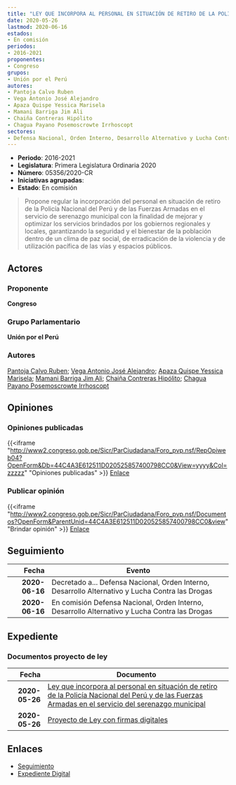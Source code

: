 ```yaml
---
title: "LEY QUE INCORPORA AL PERSONAL EN SITUACIÓN DE RETIRO DE LA POLICÍA NACIONAL DEL PERÚ Y DE LAS FUERZAS ARMADAS EN EL SERVICIO DEL SERENAZGO MUNICIPAL"
date: 2020-05-26
lastmod: 2020-06-16
estados:
- En comisión
periodos:
- 2016-2021
proponentes:
- Congreso
grupos:
- Unión por el Perú
autores:
- Pantoja Calvo Ruben
- Vega Antonio José Alejandro
- Apaza Quispe Yessica Marisela
- Mamani Barriga Jim Ali
- Chaiña Contreras Hipólito
- Chagua Payano Posemoscrowte Irrhoscopt
sectores:
- Defensa Nacional, Orden Interno, Desarrollo Alternativo y Lucha Contra las Drogas
---
```

- **Periodo**: 2016-2021
- **Legislatura**: Primera Legislatura Ordinaria 2020
- **Número**: 05356/2020-CR
- **Iniciativas agrupadas**: 
- **Estado**: En comisión

> Propone regular la incorporación del personal en situación de retiro de la Policía Nacional del Perú y de las Fuerzas Armadas en el servicio de serenazgo municipal con la finalidad de mejorar y optimizar los servicios brindados por los gobiernos regionales y locales, garantizando la seguridad y el bienestar de la población dentro de un clima de paz social, de erradicación de la violencia y de utilización pacífica de las vías y espacios públicos.


## Actores

### Proponente

**Congreso**

### Grupo Parlamentario

**Unión por el Perú**

### Autores

[Pantoja Calvo Ruben](mailto:mailto:rpantoja@congreso.gob.pe); [Vega Antonio José Alejandro](mailto:mailto:jvegaa@congreso.gob.pe); [Apaza Quispe Yessica Marisela](mailto:mailto:yapaza@congreso.gob.pe); [Mamani Barriga Jim Ali](mailto:mailto:jmamani@congreso.gob.pe); [Chaiña Contreras Hipólito](mailto:mailto:hchaina@congreso.gob.pe); [Chagua Payano Posemoscrowte Irrhoscopt](mailto:mailto:pchagua@congreso.gob.pe)

## Opiniones

### Opiniones publicadas

{{<iframe "http://www2.congreso.gob.pe/Sicr/ParCiudadana/Foro_pvp.nsf/RepOpiweb04?OpenForm&Db=44C4A3E612511D020525857400798CC0&View=yyyy&Col=zzzzz" "Opiniones publicadas" >}}
[Enlace](http://www2.congreso.gob.pe/Sicr/ParCiudadana/Foro_pvp.nsf/RepOpiweb04?OpenForm&Db=44C4A3E612511D020525857400798CC0&View=yyyy&Col=zzzzz)

### Publicar opinión

{{<iframe "http://www2.congreso.gob.pe/Sicr/ParCiudadana/Foro_pvp.nsf/Documentos?OpenForm&ParentUnid=44C4A3E612511D020525857400798CC0&view" "Brindar opinión" >}}
[Enlace](http://www2.congreso.gob.pe/Sicr/ParCiudadana/Foro_pvp.nsf/Documentos?OpenForm&ParentUnid=44C4A3E612511D020525857400798CC0&view)


## Seguimiento

| Fecha | Evento |
|------:|--------|
| **2020-06-16** | Decretado a... Defensa Nacional, Orden Interno, Desarrollo Alternativo y Lucha Contra las Drogas |
| **2020-06-16** | En comisión Defensa Nacional, Orden Interno, Desarrollo Alternativo y Lucha Contra las Drogas |

## Expediente

### Documentos proyecto de ley

| Fecha | Documento |
|------:|-----------|
| **2020-05-26** | [Ley que incorpora al personal en situación de retiro de la Policía Nacional del Perú y de las Fuerzas Armadas en el servicio del serenazgo municipal](http://www.leyes.congreso.gob.pe/Documentos/2016_2021/Proyectos_de_Ley_y_de_Resoluciones_Legislativas/PL05356_20200526.pdf) |
| **2020-05-26** | [Proyecto de Ley con firmas digitales](http://www.leyes.congreso.gob.pe/Documentos/2016_2021/Proyectos_de_Ley_y_de_Resoluciones_Legislativas/Proyectos_Firmas_digitales/PL05356.pdf) |

## Enlaces

- [Seguimiento](http://www2.congreso.gob.pe/Sicr/TraDocEstProc/CLProLey2016.nsf/f7fff46988ca05b1052578e100829cc7/76ba21a59747d33605258574005c8e13?OpenDocument)
- [Expediente Digital](http://www2.congreso.gob.pe/Sicr/TraDocEstProc/CLProLey2016.nsf/f7fff46988ca05b1052578e100829cc7/76ba21a59747d33605258574005c8e13?OpenDocument&Click=05257FB7005EB655.eb71d0cf91d8294e05256cdf006b5706/$Body/0.1C6C)

